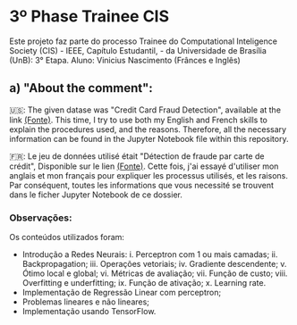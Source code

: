 # 3º Phase Trainee CIS
Este projeto faz parte do processo Trainee do Computational Inteligence Society (CIS) - IEEE, Capítulo Estudantil, - da Universidade de Brasília (UnB): 3° Etapa. Aluno: Vinicius Nascimento (Frânces e Inglês)

## a) "About the comment":
🇺🇸: The given datase was "Credit Card Fraud Detection", available at the link [(Fonte)](https://drive.google.com/file/d/15Ejc7ttoyHERT8pj_s7GSTdpQCJ-MHao/view). This time, I try to use both my English and French skills to explain the procedures used, and the reasons. Therefore, all the necessary information can be found in the Jupyter Notebook file within this repository.

🇫🇷: Le jeu de données utilisé était "Détection de fraude par carte de crédit", Disponible sur le lien [(Fonte)](https://drive.google.com/file/d/15Ejc7ttoyHERT8pj_s7GSTdpQCJ-MHao/view). Cette fois, j'ai essayé d'utiliser mon anglais et mon français pour expliquer les processus utilisés, et les raisons. Par conséquent, toutes les informations que vous necessité se trouvent dans le ficher Jupyter Notebook de ce dossier.

### Observações:
Os conteúdos utilizados foram:
- Introdução a Redes Neurais:
  i. Perceptron com 1 ou mais camadas;
  ii. Backpropagation;
  iii. Operações vetoriais;
  iv. Gradiente descendente;
  v. Ótimo local e global;
  vi. Métricas de avaliação;
  vii. Função de custo;
  viii. Overfitting e underfitting;
  ix. Função de ativação;
  x. Learning rate.
 - Implementação de Regressão Linear com perceptron;
 - Problemas lineares e não lineares;
 - Implementação usando TensorFlow.
